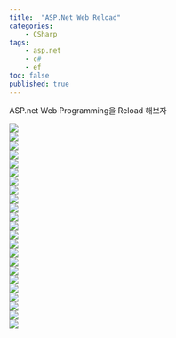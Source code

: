 ```yaml
---
title:  "ASP.Net Web Reload"
categories:
    - CSharp
tags:
    - asp.net
    - c#
    - ef
toc: false
published: true
---
```

ASP.net Web Programming을 Reload 해보자

![](/assets/2023-02-03-ASPdotNet-Reload/ASP.net_Core_Reload-01.png)   
![](/assets/2023-02-03-ASPdotNet-Reload/ASP.net_Core_Reload-02.png)   
![](/assets/2023-02-03-ASPdotNet-Reload/ASP.net_Core_Reload-03.png)   
![](/assets/2023-02-03-ASPdotNet-Reload/ASP.net_Core_Reload-04.png)   
![](/assets/2023-02-03-ASPdotNet-Reload/ASP.net_Core_Reload-05.png)   
![](/assets/2023-02-03-ASPdotNet-Reload/ASP.net_Core_Reload-06.png)   
![](/assets/2023-02-03-ASPdotNet-Reload/ASP.net_Core_Reload-07.png)   
![](/assets/2023-02-03-ASPdotNet-Reload/ASP.net_Core_Reload-08.png)   
![](/assets/2023-02-03-ASPdotNet-Reload/ASP.net_Core_Reload-09.png)   
![](/assets/2023-02-03-ASPdotNet-Reload/ASP.net_Core_Reload-10.png)   
![](/assets/2023-02-03-ASPdotNet-Reload/ASP.net_Core_Reload-11.png)   
![](/assets/2023-02-03-ASPdotNet-Reload/ASP.net_Core_Reload-12.png)   
![](/assets/2023-02-03-ASPdotNet-Reload/ASP.net_Core_Reload-13.png)   
![](/assets/2023-02-03-ASPdotNet-Reload/ASP.net_Core_Reload-14.png)   
![](/assets/2023-02-03-ASPdotNet-Reload/ASP.net_Core_Reload-15.png)   
![](/assets/2023-02-03-ASPdotNet-Reload/ASP.net_Core_Reload-16.png)   
![](/assets/2023-02-03-ASPdotNet-Reload/ASP.net_Core_Reload-17.png)   
![](/assets/2023-02-03-ASPdotNet-Reload/ASP.net_Core_Reload-18.png)   
![](/assets/2023-02-03-ASPdotNet-Reload/ASP.net_Core_Reload-19.png)   
![](/assets/2023-02-03-ASPdotNet-Reload/ASP.net_Core_Reload-20.png)   
![](/assets/2023-02-03-ASPdotNet-Reload/ASP.net_Core_Reload-21.png)   
![](/assets/2023-02-03-ASPdotNet-Reload/ASP.net_Core_Reload-22.png)   
![](/assets/2023-02-03-ASPdotNet-Reload/ASP.net_Core_Reload-23.png)